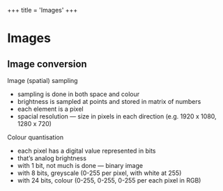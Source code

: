 +++
title = 'Images'
+++
# Images
## Image conversion
Image (spatial) sampling

- sampling is done in both space and colour
- brightness is sampled at points and stored in matrix of numbers
- each element is a pixel
- spacial resolution — size in pixels in each direction (e.g. 1920 x 1080, 1280 x 720)

Colour quantisation

- each pixel has a digital value represented in bits
- that’s analog brightness
- with 1 bit, not much is done — binary image
- with 8 bits, greyscale (0-255 per pixel, with white at 255)
- with 24 bits, colour (0-255, 0-255, 0-255 per each pixel in RGB)
